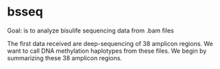 # bsseq

Goal: is to analyze bisulife sequencing data from .bam files

The first data received are deep-sequencing of 38 amplicon regions. 
We want to call DNA methylation haplotypes from these files.
We begin by summarizing these 38 amplicon regions.
